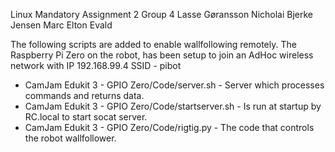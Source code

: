  Linux Mandatory Assignment 2
 Group 4
 Lasse Gøransson
 Nicholai Bjerke Jensen
 Marc Elton Evald

The following scripts are added to enable wallfollowing remotely.
The Raspberry Pi Zero on the robot, has been setup to join an AdHoc wireless 
network with IP 192.168.99.4
SSID - pibot

 - CamJam Edukit 3 - GPIO Zero/Code/server.sh       - Server which processes commands and returns data.
 - CamJam Edukit 3 - GPIO Zero/Code/startserver.sh  - Is run at startup by RC.local to start socat server.
 - CamJam Edukit 3 - GPIO Zero/Code/rigtig.py       - The code that controls the robot wallfollower.

